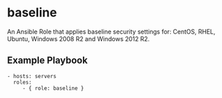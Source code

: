 baseline
=========

An Ansible Role that applies baseline security settings for: CentOS, RHEL,
Ubuntu, Windows 2008 R2 and Windows 2012 R2.


Example Playbook
----------------

    - hosts: servers
      roles:
         - { role: baseline }


